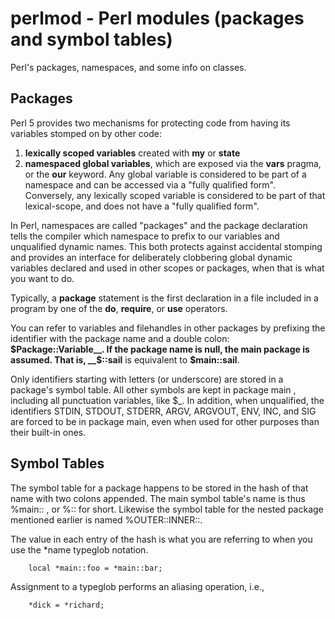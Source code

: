 # perlmod - Perl modules (packages and symbol tables)
Perl's packages, namespaces, and some info on classes.

## Packages
Perl 5 provides two mechanisms for protecting code from having its variables stomped on by other code:
1) __lexically scoped variables__ created with **my** or **state**
2) __namespaced global variables__, which are exposed via the **vars** pragma, or the **our** keyword.
   Any global variable is considered to be part of a namespace and can be accessed via a "fully qualified form".
   Conversely, any lexically scoped variable is considered to be part of that lexical-scope, and does not have a "fully qualified form".

In Perl, namespaces are called "packages" and the package declaration tells the compiler
which namespace to prefix to our variables and unqualified dynamic names.
This both protects against accidental stomping and provides an interface for deliberately
clobbering global dynamic variables declared and used in other scopes or packages, when that is what you want to do.

Typically, a **package** statement is the first declaration in a file included in a program
by one of the **do**, **require**, or **use** operators.

You can refer to variables and filehandles in other packages by prefixing the identifier
with the package name and a double colon: __$Package::Variable__.
If the package name is null, the main package is assumed. That is, __$::sail__ is equivalent to __$main::sail__.

Only identifiers starting with letters (or underscore) are stored in a package's symbol table.
All other symbols are kept in package main , including all punctuation variables, like $\_.
In addition, when unqualified, the identifiers STDIN, STDOUT, STDERR, ARGV, ARGVOUT, ENV, INC, and SIG
are forced to be in package main, even when used for other purposes than their built-in ones.

## Symbol Tables
The symbol table for a package happens to be stored in the hash of that name with two colons appended.
The main symbol table's name is thus %main:: , or %:: for short.
Likewise the symbol table for the nested package mentioned earlier is named %OUTER::INNER::.

The value in each entry of the hash is what you are referring to when you use the \*name typeglob notation.
```
    local *main::foo = *main::bar;
```

Assignment to a typeglob performs an aliasing operation, i.e.,
```
    *dick = *richard;
```

